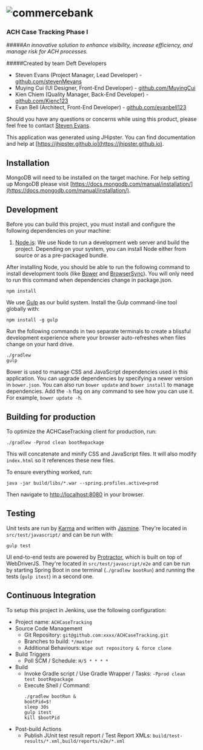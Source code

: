 ![commercebank](http://imgh.us/CommerceFDIC_RevTM_G.svg)
======
### **ACH Case Tracking Phase I**
#####*An innovative solution to enhance visibility, increase efficiency, and manage risk for ACH processes.*

#####Created by team Deft Developers
+   Steven Evans (Project Manager, Lead Developer) - [github.com/stevenMevans](https://github.com/stevenMevans)
+   Muying Cui (UI Designer, Front-End Developer) - [github.com/MuyingCui](https://github.com/MuyingCui)
+   Kien Chiem (Quality Manager, Back-End Developer) - [github.com/Kienc123](https://github.com/Kienc123)
+   Evan Bell (Architect, Front-End Developer) - [github.com/evanbell123](https://github.com/evanbell123)
   
Should you have any questions or concerns while using this product, please feel free to contact [Steven Evans](mailto:smep77@mail.umkc.edu).

This application was generated using JHipster. You can find documentation and help at [https://jhipster.github.io](https://jhipster.github.io).

## Installation

MongoDB will need to be installed on the target machine. For help setting up MongoDB please visit [https://docs.mongodb.com/manual/installation/](https://docs.mongodb.com/manual/installation/).

## Development

Before you can build this project, you must install and configure the following dependencies on your machine:

1. [Node.js][]: We use Node to run a development web server and build the project.
   Depending on your system, you can install Node either from source or as a pre-packaged bundle.

After installing Node, you should be able to run the following command to install development tools (like
[Bower][] and [BrowserSync][]). You will only need to run this command when dependencies change in package.json.

    npm install

We use [Gulp][] as our build system. Install the Gulp command-line tool globally with:

    npm install -g gulp

Run the following commands in two separate terminals to create a blissful development experience where your browser
auto-refreshes when files change on your hard drive.

    ./gradlew
    gulp

Bower is used to manage CSS and JavaScript dependencies used in this application. You can upgrade dependencies by
specifying a newer version in `bower.json`. You can also run `bower update` and `bower install` to manage dependencies.
Add the `-h` flag on any command to see how you can use it. For example, `bower update -h`.


## Building for production

To optimize the ACHCaseTracking client for production, run:

    ./gradlew -Pprod clean bootRepackage

This will concatenate and minify CSS and JavaScript files. It will also modify `index.html` so it references
these new files.

To ensure everything worked, run:

    java -jar build/libs/*.war --spring.profiles.active=prod

Then navigate to [http://localhost:8080](http://localhost:8080) in your browser.

## Testing

Unit tests are run by [Karma][] and written with [Jasmine][]. They're located in `src/test/javascript/` and can be run with:

    gulp test

UI end-to-end tests are powered by [Protractor][], which is built on top of WebDriverJS. They're located in `src/test/javascript/e2e`
and can be run by starting Spring Boot in one terminal (`./gradlew bootRun`) and running the tests (`gulp itest`) in a second one.

## Continuous Integration

To setup this project in Jenkins, use the following configuration:

* Project name: `ACHCaseTracking`
* Source Code Management
    * Git Repository: `git@github.com:xxxx/ACHCaseTracking.git`
    * Branches to build: `*/master`
    * Additional Behaviours: `Wipe out repository & force clone`
* Build Triggers
    * Poll SCM / Schedule: `H/5 * * * *`
* Build
    * Invoke Gradle script / Use Gradle Wrapper / Tasks: `-Pprod clean test bootRepackage`
    * Execute Shell / Command:
        ````
        ./gradlew bootRun &
        bootPid=$!
        sleep 30s
        gulp itest
        kill $bootPid
        ````
* Post-build Actions
    * Publish JUnit test result report / Test Report XMLs: `build/test-results/*.xml,build/reports/e2e/*.xml`

[JHipster]: https://jhipster.github.io/
[Node.js]: https://nodejs.org/
[Bower]: http://bower.io/
[Gulp]: http://gulpjs.com/
[BrowserSync]: http://www.browsersync.io/
[Karma]: http://karma-runner.github.io/
[Jasmine]: http://jasmine.github.io/2.0/introduction.html
[Protractor]: https://angular.github.io/protractor/
